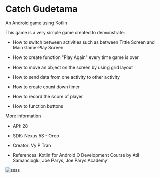 # Catch Gudetama

An Android game using Kotlin

This game is a very simple game created to demonstrate:

- How to switch between activities such as between Tittle Screen and Main Game-Play Screen

- How to create function "Play Again" every time game is over

- How to move an object on the screen by using grid layout

- How to send data from one activity to other activity

- How to create count down timer

- How to record the score of player

- How to function buttons

More information

- API: 28

- SDK: Nexus 5S - Oreo

- Creator: Vy P Tran

- References: Kotlin for Android O Development Course by Atil Samancioglu, Joe Parys, Joe Parys Academy

![ssss](https://user-images.githubusercontent.com/49819696/57172297-a2551700-6de3-11e9-92a7-8cd4f60ceb7f.png)
